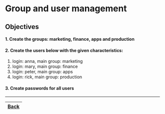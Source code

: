 # Group and user management

## Objectives

#### 1. Create the groups: marketing, finance, apps and production
#### 2. Create the users below with the given characteristics:
1. login: anna, main group: marketing
2. login: mary, main group: finance
3. login: peter, main group: apps
4. login: rick, main group: production
#### 3. Create passwords for all users

---

[Back](../README.md)| 
:----- |
